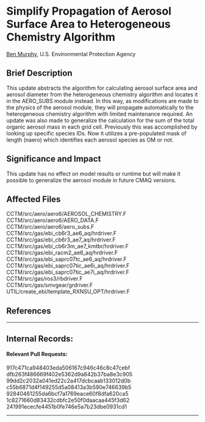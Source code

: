 # Simplify Propagation of Aerosol Surface Area to Heterogeneous Chemistry Algorithm

[Ben Murphy](mailto:murphy.ben@epa.gov),  U.S. Environmental Protection Agency


## Brief Description
This update abstracts the algorithm for calculating aerosol surface area and aerosol diameter from the heterogeneous chemistry algorithm and locates it in the AERO_SUBS module instead. In this way, as modifications are made to the physics of the aerosol module, they will propagate automatically to the heterogeneous chemistry algorithm with limited maintenance required. An update was also made to generalize the calculation for the sum of the total organic aerosol mass in each grid cell. Previously this was accomplished by looking up specific species IDs. Now it utilizes a pre-populated mask of length (naero) which identifies each aerosol species as OM or not. 


## Significance and Impact
This update has no effect on model results or runtime but will make it possible to generalize the aerosol module in future CMAQ versions.

## Affected Files
CCTM/src/aero/aero6/AEROSOL_CHEMISTRY.F  
CCTM/src/aero/aero6/AERO_DATA.F  
CCTM/src/aero/aero6/aero_subs.F  
CCTM/src/gas/ebi_cb6r3_ae6_aq/hrdriver.F  
CCTM/src/gas/ebi_cb6r3_ae7_aq/hrdriver.F  
CCTM/src/gas/ebi_cb6r3m_ae7_kmtbr/hrdriver.F  
CCTM/src/gas/ebi_racm2_ae6_aq/hrdriver.F  
CCTM/src/gas/ebi_saprc07tc_ae6_aq/hrdriver.F  
CCTM/src/gas/ebi_saprc07tic_ae6i_aq/hrdriver.F  
CCTM/src/gas/ebi_saprc07tic_ae7i_aq/hrdriver.F  
CCTM/src/gas/ros3/rbdriver.F  
CCTM/src/gas/smvgear/grdriver.F  
UTIL/create_ebi/template_RXNSU_OPT/hrdriver.F  


## References

-----
## Internal Records:
#### Relevant Pull Requests:
917c471ca948403eda506167c946c46c8c47cebf  
dfb263f486669f402e5362d9a842b37ba8e3c905  
99dd2c2032a041ed22c2a417dcbcaab133012d0b  
c55b6871d4f149255d5a08413a3b590e746639b5  
92840461255da6bcf7a1769eace60f8dfa620ca5  
1c8271660d83432cdbfc2e50f0daacaa445f3d62        
241991ececfe4451b0fe746e5a7b23dbe0931cd1  



-----


